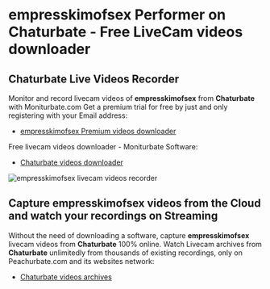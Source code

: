 # empresskimofsex Performer on Chaturbate - Free LiveCam videos downloader

## Chaturbate Live Videos Recorder

Monitor and record livecam videos of **empresskimofsex** from **Chaturbate** with Moniturbate.com
Get a premium trial for free by just and only registering with your Email address:
* [empresskimofsex Premium videos downloader](https://moniturbate.com/request-demo-licence-key.html)

Free livecam videos downloader - Moniturbate Software:
* [Chaturbate videos downloader](https://moniturbate.com/moniturbate-download-software.html)

![empresskimofsex livecam videos recorder](https://peachurnet.com/templates/moniturbate-software.png)


## Capture empresskimofsex videos from the Cloud and watch your recordings on Streaming

Without the need of downloading a software, capture **empresskimofsex** livecam videos from **Chaturbate** 100% online.
Watch Livecam archives from **Chaturbate** unlimitedly from thousands of existing recordings, only on Peachurbate.com and its websites network:
* [Chaturbate videos archives](https://peachurnet.com/)